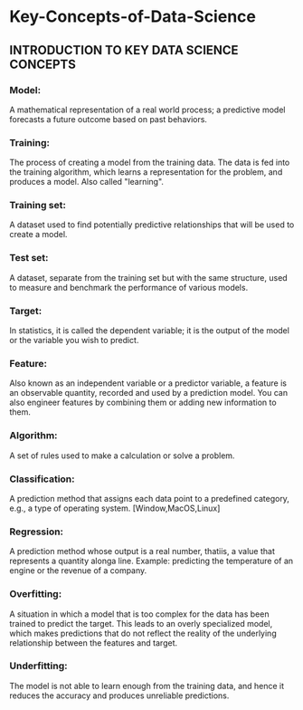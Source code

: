 # Key-Concepts-of-Data-Science

## INTRODUCTION TO KEY DATA SCIENCE CONCEPTS

### Model:
A mathematical representation of a real world process; a predictive model forecasts a future outcome based on past behaviors.

### Training:
The process of creating a model from the training data. The data is fed into the training algorithm, which learns a representation for the problem, and produces a model. Also called "learning".

### Training set:
A dataset used to find potentially predictive relationships that will be used to create a model.

### Test set:
A dataset, separate from the training set but with the same structure, used to measure and benchmark the performance of various models.

### Target:
In statistics, it is called the dependent variable; it is the output of the model or the variable you wish to predict.

### Feature:
Also known as an independent variable or a predictor variable, a feature is an observable quantity, recorded and used by a prediction model. You can also engineer features by combining them or adding new information to them.

### Algorithm:
A set of rules used to make a calculation or solve a problem.

### Classification:
A prediction method that assigns each data point to a predefined category, e.g., a type of operating system. [Window,MacOS,Linux]

### Regression:
A prediction method whose output is a real number, thatiis, a value that represents a quantity alonga line. Example: predicting the temperature of an engine or the revenue of a company.

### Overfitting:
A situation in which a model that is too complex for the data has been trained to predict the target. This leads to an overly specialized model, which makes predictions that do not reflect the reality of the underlying relationship between the features and target.

### Underfitting:
The model is not able to learn enough from the training data, and hence it reduces the accuracy and produces unreliable predictions.
